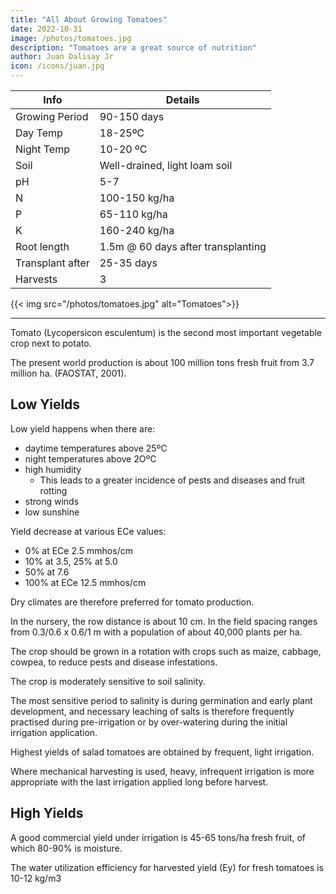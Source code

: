 ```yaml
---
title: "All About Growing Tomatoes"
date: 2022-10-31
image: /photos/tomatoes.jpg
description: "Tomatoes are a great source of nutrition"
author: Juan Dalisay Jr
icon: /icons/juan.jpg
---
```



Info | Details 
--- | ---
Growing Period | 90-150 days
Day Temp | 18-25ºC
Night Temp | 10-20 ºC
Soil | Well-drained, light loam soil
pH | 5-7
N | 100-150 kg/ha
P | 65-110 kg/ha
K | 160-240 kg/ha
Root length | 1.5m @ 60 days after transplanting
Transplant after | 25-35 days
Harvests | 3

{{< img src="/photos/tomatoes.jpg" alt="Tomatoes">}}

---

Tomato (Lycopersicon esculentum) is the second most important vegetable crop next to potato. 

The present world production is about 100 million tons fresh fruit from 3.7 million ha. (FAOSTAT, 2001).


## Low Yields

Low yield happens when there are:
- daytime temperatures above 25ºC 
- night temperatures above 2OºC 
- high humidity
  - This leads to a greater incidence of pests and diseases and fruit rotting
- strong winds
- low sunshine 

<!-- lead to excessive vegetative growth and poor fruit production.  -->

Yield decrease at various ECe values: 
- 0% at ECe 2.5 mmhos/cm
- 10% at 3.5, 25% at 5.0
- 50% at 7.6
- 100% at ECe 12.5 mmhos/cm

Dry climates are therefore preferred for tomato production.
 
In the nursery, the row distance is about 10 cm. In the field spacing ranges from 0.3/0.6 x 0.6/1 m with a population of about 40,000 plants per ha. 

The crop should be grown in a rotation with crops such as maize, cabbage, cowpea, to reduce pests and disease infestations.

The crop is moderately sensitive to soil salinity. 


The most sensitive period to salinity is during germination and early plant development, and necessary leaching of salts is therefore frequently practised during pre-irrigation or by over-watering during the initial irrigation application.

Highest yields of salad tomatoes are obtained by frequent, light irrigation. 

Where mechanical harvesting is used, heavy, infrequent irrigation is more appropriate with the last irrigation applied long before harvest.


<!-- Over 80 percent of the total water uptake occurs in the first 0.5 to 0.7 m and 100 per-cent of the water uptake of a full grown crop occurs from the first 0.7 to 1.5 m (D = 0.7 - 1.5 m). Under conditions when maximum evapotranspiration (ETm) is 5 to 6 mm/ day water uptake to meet full crop water requirements is affected when more than 40 percent of the total available soil water has been depleted (p = 0.4).

Irrigation Scheduling
The crop performance is sensitive to the irrigation practices. In general a prolonged severe water deficit limits growth and reduces yields which cannot be corrected by heavy watering later on. Highest demand for water is during flowering. however, withholding irrigation during this period is sometimes recommended to force less mature plants into flowering in order to obtain uniform flowering and ripening. Care should be exercised in this to avoid damage to the mature plants.

Excessive watering during the flowering period (2) has been shown to increase flower drop and reduce fruit set. Also this may cause excessive vegetative growth and a delay in ripening. Water supply during and after fruit set must be limited to a rate which will prevent stimulation of new growth at the expense of fruit development. Heavy, irregular irrigations or dry periods alternating with wet periods should be avoided. For production of salad tomato with more than one harvest, the crop flourishes best under light, frequent irrigation, well-distributed over the growing period with the soil depletion level during the different growth periods remaining below 40 percent (p < 0.4). This promotes optimum growth during the total growing period and results in high yield of good quality. With one harvest uniform ripening is required and the depletion level during this period may increase to 60 to 70 percent.

When water supply is limited, application for a salad crop can be concentrated during periods of transplanting, flowering (2) and yield formation (3). For a crop grown for paste production, a more extensive irrigation may be applied with last heavy irrigation applied prior to flowering.

Irrigation Methods
Surface irrigation by furrow is commonly practised. Under sprinkler irrigation the occurrence of fungal diseases and possibly bacterial canker may become a major problem. Further, under sprinkler, fruit set may be reduced with an increase in fruit rotting. In the case of poor quality water, leaf burn will occur with sprinkler irriga-tion; this may be reduced by sprinkling at night and shifting of sprinkler lines with the direction of the prevailing wind. Due to the crops specific demands for a high soil water content achieved without leaf wetting, trickle or drip irrigation has been successfully applied.

Yield
Frequent light irrigation improve the size, shape, juiciness and colour of the fruit, but total solids (dry matter content) and acid content will be reduced. However, the decrease in solids will lower the fruit quality for processing. In selecting the irrigation practices consideration must therefore be given to teh type of end product required. Prolonged water deficits leads to fruit cracking. Where fruit rot is a problem, frequent sprinkler irrigation should be avoided during the period of yield formation.
-->

## High Yields

A good commercial yield under irrigation is 45-65 tons/ha fresh fruit, of which 80-90% is moisture. 

The water utilization efficiency for harvested yield (Ey) for fresh tomatoes is 10-12 kg/m3 
